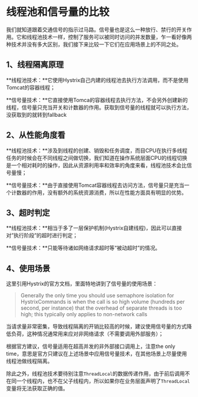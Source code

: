 # 线程池和信号量的比较

我们就知道跟着交通信号的指示过马路。信号量也是这么一种放行、禁行的开关作用。它和线程池技术一样，控制了服务可以被同时访问的并发数量，乍一看好像两种技术并没有多大区别，我们接下来比较一下它们在应用场景上的不同之处。

## 1、线程隔离原理

**线程池技术：**它使用Hystrix自己内建的线程池去执行方法调用，而不是使用Tomcat的容器线程；

**信号量技术：**它直接使用Tomca的容器线程去执行方法，不会另外创建新的线程，信号量只充当开关和计数器的作用。获取到信号量的线程就可以执行方法，没获取到的就转到fallback

## 2、从性能角度看

**线程池技术：**涉及到线程的创建、销毁和任务调度，而目CPU在执行多线程任务的时候会在不同线程之间做切换，我们知道在操作系统层面CPU的线程切换是一个相对耗时的操作，因此从资源利用率和效率的角度来看，线程池技术会比信号量慢；

**信号量技术：**由于直接使用Tomcat容器线程去访问方法，信号量只是充当一个计数器的作用，没有额外的系统资源消费，所以在性能方面具有明显的优势。

## 3、超时判定

**线程池技术：**相当于多了一层保护机制(Hystrix自建线程)，因此可以直接对”执行阶段”的超时进行判定；

**信号量技术：**只能等待诸如网络请求超时等“被动超时”的情况。

## 4、使用场景

这里引用Hystrix的官方文档，里面特地讲到了信号量的使用场景：

> Generally the only time you should use semaphore isolation for HystrixCommands is when the call is so high volume (hundreds per second, per instance) that the overhead of separate threads is too high; this typically only applies to non-network calls

当请求量非常密集，导致线程隔离的开销比较高的时候，建议使用信号量的方式降低负荷，这种情况通常用来应对非网络请求（不需要调用外部服务）；

根据官方建议，信号量适用在超高并发的非外部接口调用上，注意the only time，意思是官方只建议在上述场景中应用信号量技术，在其他场景上尽量使用线程池做线程隔离。

除此之外，线程池技术要待别注意`ThreadLocal`的数据传递作用，由于前后调用不在同一个线程内，也不在父子线程内，所以如果你在业务层面声明了`ThreadLocal`变量将无法获取正确的值。